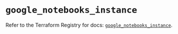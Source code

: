 # `google_notebooks_instance`

Refer to the Terraform Registry for docs: [`google_notebooks_instance`](https://registry.terraform.io/providers/hashicorp/google-beta/5.40.0/docs/resources/google_notebooks_instance).
